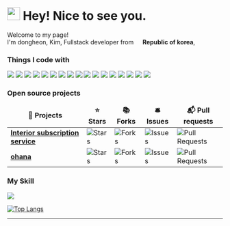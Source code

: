 <h1><img src="https://emojis.slackmojis.com/emojis/images/1531849430/4246/blob-sunglasses.gif?1531849430" width="30"/> Hey! Nice to see you.</h1>


<p>Welcome to my page! </br> I'm dongheon, Kim, Fullstack developer from <img src="https://image.flaticon.com/icons/svg/197/197582.svg" width="13"/> <b>Republic of korea</b>,
<h3>Things I code with</h3>
<p>

 <img src="https://img.shields.io/badge/HTML5-E34F26?style=flat-square&logo=html5&logoColor=white"/>
<img src="https://img.shields.io/badge/CSS3-1572B6?style=flat-square&logo=css3&logoColor=white"/>
<img src="https://img.shields.io/badge/JavaScript-F7DF1E?style=flat-square&logo=javascript&logoColor=black"/>
<img src="https://img.shields.io/badge/Java-007396?style=flat-square&logo=java&logoColor=white"/>
<img src="https://img.shields.io/badge/jQuery-0769AD?style=flat-square&logo=jquery&logoColor=white"/>
<img src="https://img.shields.io/badge/Spring-6DB33S?style=flat-square&logo=spring&logoColor=white"/>
<img src="https://img.shields.io/badge/C++-00599C?=flat-square&logo=c%2B%2B&logoColor=white"/>
<img src="https://img.shields.io/badge/Apache-D22128?=flat-square&logo=apache&logoColor=white"/>
<img src="https://img.shields.io/badge/Apache%20Tomcat-F8DC75?=flat-square&logo=apache-tomcat&logoColor=black"/>
<img src="https://img.shields.io/badge/Oracle-f80000?style=flat-square&logo=oracle&logoColor=white"/>
<img src="https://img.shields.io/badge/Firebase-FFCA28?=flat-square&logo=firebase&logoColor=white"/>
<img src="https://img.shields.io/badge/Slack-4A154B?style=flat-square&logo=slack&logoColor=white"/>
<img src="https://img.shields.io/badge/Notion-000000?style=flat-square&logo=notion&logoColor=white"/>
<img src="https://img.shields.io/badge/AWS-232F3E?style=flat-square&logo=amazon-aws&logoColor=white"/>
<img src="https://img.shields.io/badge/Android%20Studio-3DDC84?style=flat-square&logo=android-studio&logoColor=white"/>
<img src="https://img.shields.io/badge/Eclipse-2A2152?style=flat-square&logo=eclipse&logoColor=white"/>
<img src="https://img.shields.io/badge/IntelliJ%20IDEA-000000?style=flat-square&logo=intellij-idea&logoColor=white"/>

</p>
<h3>Open source projects</h3>

<table>
  <thead align="center">
    <tr border: none;>
      <td><b>🎁 Projects</b></td>
      <td><b>⭐ Stars</b></td>
      <td><b>📚 Forks</b></td>
      <td><b>🛎 Issues</b></td>
      <td><b>📬 Pull requests</b></td>
    </tr>
  </thead>
  <tbody>
    <tr>
      <td><a href="https://oueya1479.notion.site/Antilla-0a5e57347c214d62a6a7d163201dc35c"><b>Interior subscription service</b></a></td>
      <td><img alt="Stars" src="https://img.shields.io/github/stars/Gyeonggisien/Flutter-app?style=flat-square&labelColor=343b41"/></td>
      <td><img alt="Forks" src="https://img.shields.io/github/forks/Gyeonggisien/Flutter-app?style=flat-square&labelColor=343b41"/></td>
      <td><img alt="Issues" src="https://img.shields.io/github/issues/Gyeonggisien/Flutter-app?style=flat-square&labelColor=343b41"/></td>
      <td><img alt="Pull Requests" src="https://img.shields.io/github/issues-pr/Gyeonggisien/Flutter-app?style=flat-square&labelColor=343b41"/></td>
    </tr>
    <tr>
      <td><a href="https://oueya1479.notion.site/O-Hana-ab773773da83431e9cf8336173994c87"><b>ohana</b></a></td>
      <td><img alt="Stars" src="https://img.shields.io/github/stars/ohana?style=flat-square&labelColor=343b41"/></td>
      <td><img alt="Forks" src="https://img.shields.io/github/forks/ohana?style=flat-square&labelColor=343b41"/></td>
      <td><img alt="Issues" src="https://img.shields.io/github/issues/ohana?style=flat-square&labelColor=343b41"/></td>
      <td><img alt="Pull Requests" src="https://img.shields.io/github/issues-pr/ohana?style=flat-square&labelColor=343b41"/></td>
    </tr>
  </tbody>
</table>

<h3>My Skill</h3>
<img src="https://github-readme-stats.vercel.app/api?username=oueya1479&show_icons=true&count_private=true&hide_border=false"/>

[![Top Langs](https://github-readme-stats.vercel.app/api/top-langs/?username=oueya1479&layout=compact)](https://github.com/anuraghazra/github-readme-stats)

------------
